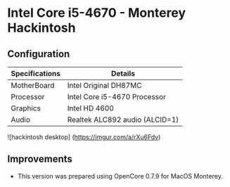 # Intel Core i5-4670 - Monterey Hackintosh
## Configuration

| Specifications | Details                                                  |
| ------------------- | ------------------------------------------- |
| MotherBoard     | Intel Original DH87MC      					|
| Processor           | Intel Core i5-4670 Processor    		    |
| Graphics | Intel HD 4600               |
| Audio          | Realtek ALC892 audio (ALCID=1)            |

![hackintosh desktop] (https://imgur.com/a/rXu6Fdv)
## Improvements
- This version was prepared using OpenCore 0.7.9 for MacOS Monterey.

